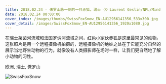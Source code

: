 ```yaml
---
title: 2018.02.24 - 侏罗山脉一侧的一只赤狐，瑞士 (© Laurent Geslin/NPL/Minden Pictures)
date: 2018.02.24 00:00:00
cover_index: /images/thumbs/SwissFoxSnow_EN-AU12956141356_533x300.jpg
cover_detail: /images/SwissFoxSnow_EN-AU12956141356_1920x1080.jpg
---
```


在瑞士莱茵河流域和法国罗讷河流域之间，红色小家伙赤狐是这里最常见的动物。这张照片是用一个远程摄像机拍摄的，远程摄像机的绝妙之处在于它能充分自然的展示当地野生动物的行为，就像没有人类摄影师在场时一样，让我们更自然地了解小动物的习性。

欧洲, 瑞士, 侏罗山

![SwissFoxSnow](/images/SwissFoxSnow_EN-AU12956141356_1920x1080.jpg)
